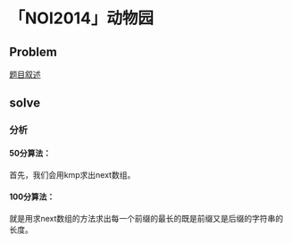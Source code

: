 # 「NOI2014」动物园
## Problem
[题目叙述](https://loj.ac/problem/2246)
## solve
### 分析
#### 50分算法：
首先，我们会用kmp求出next数组。
#### 100分算法：
就是用求next数组的方法求出每一个前缀的最长的既是前缀又是后缀的字符串的长度。
